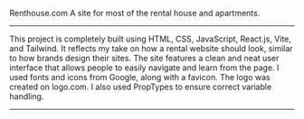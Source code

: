 Renthouse.com
A site for most of the rental house and apartments.

---

This project is completely built using HTML, CSS, JavaScript, React.js, Vite, and Tailwind. It reflects my take on how a rental website should look, similar to how brands design their sites. The site features a clean and neat user interface that allows people to easily navigate and learn from the page. I used fonts and icons from Google, along with a favicon. The logo was created on logo.com. I also used PropTypes to ensure correct variable handling.

---
